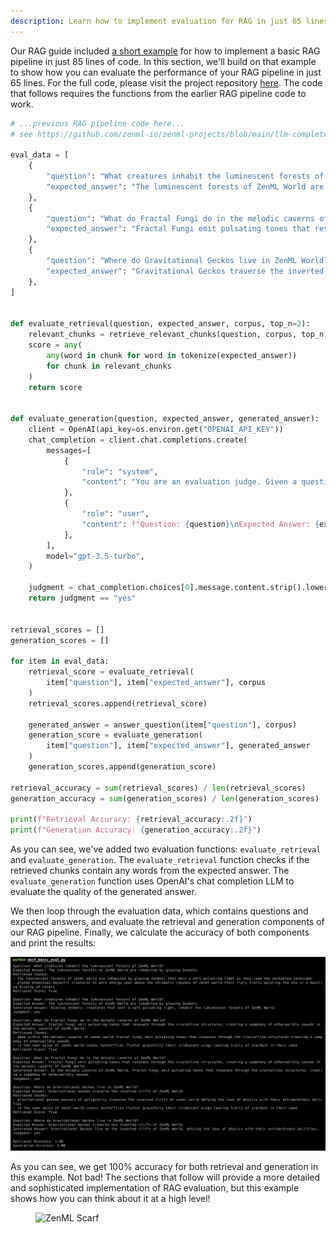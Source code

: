 ```yaml
---
description: Learn how to implement evaluation for RAG in just 65 lines of code.
---
```


Our RAG guide included [a short example](../rag/rag-85-loc.md) for how to
implement a basic RAG pipeline in just 85 lines of code. In this section, we'll
build on that example to show how you can evaluate the performance of your RAG
pipeline in just 65 lines. For the full code, please visit the project
repository
[here](https://github.com/zenml-io/zenml-projects/blob/main/llm-complete-guide/most_basic_eval.py).
The code that follows requires the functions from the earlier RAG pipeline code
to work.


```python
# ...previous RAG pipeline code here...
# see https://github.com/zenml-io/zenml-projects/blob/main/llm-complete-guide/most_basic_rag_pipeline.py

eval_data = [
    {
        "question": "What creatures inhabit the luminescent forests of ZenML World?",
        "expected_answer": "The luminescent forests of ZenML World are inhabited by glowing Zenbots.",
    },
    {
        "question": "What do Fractal Fungi do in the melodic caverns of ZenML World?",
        "expected_answer": "Fractal Fungi emit pulsating tones that resonate through the crystalline structures, creating a symphony of otherworldly sounds in the melodic caverns of ZenML World.",
    },
    {
        "question": "Where do Gravitational Geckos live in ZenML World?",
        "expected_answer": "Gravitational Geckos traverse the inverted cliffs of ZenML World.",
    },
]


def evaluate_retrieval(question, expected_answer, corpus, top_n=2):
    relevant_chunks = retrieve_relevant_chunks(question, corpus, top_n)
    score = any(
        any(word in chunk for word in tokenize(expected_answer))
        for chunk in relevant_chunks
    )
    return score


def evaluate_generation(question, expected_answer, generated_answer):
    client = OpenAI(api_key=os.environ.get("OPENAI_API_KEY"))
    chat_completion = client.chat.completions.create(
        messages=[
            {
                "role": "system",
                "content": "You are an evaluation judge. Given a question, an expected answer, and a generated answer, your task is to determine if the generated answer is relevant and accurate. Respond with 'YES' if the generated answer is satisfactory, or 'NO' if it is not.",
            },
            {
                "role": "user",
                "content": f"Question: {question}\nExpected Answer: {expected_answer}\nGenerated Answer: {generated_answer}\nIs the generated answer relevant and accurate?",
            },
        ],
        model="gpt-3.5-turbo",
    )

    judgment = chat_completion.choices[0].message.content.strip().lower()
    return judgment == "yes"


retrieval_scores = []
generation_scores = []

for item in eval_data:
    retrieval_score = evaluate_retrieval(
        item["question"], item["expected_answer"], corpus
    )
    retrieval_scores.append(retrieval_score)

    generated_answer = answer_question(item["question"], corpus)
    generation_score = evaluate_generation(
        item["question"], item["expected_answer"], generated_answer
    )
    generation_scores.append(generation_score)

retrieval_accuracy = sum(retrieval_scores) / len(retrieval_scores)
generation_accuracy = sum(generation_scores) / len(generation_scores)

print(f"Retrieval Accuracy: {retrieval_accuracy:.2f}")
print(f"Generation Accuracy: {generation_accuracy:.2f}")
```

As you can see, we've added two evaluation functions: `evaluate_retrieval` and
`evaluate_generation`. The `evaluate_retrieval` function checks if the retrieved
chunks contain any words from the expected answer. The `evaluate_generation`
function uses OpenAI's chat completion LLM to evaluate the quality of the
generated answer.

We then loop through the evaluation data, which contains questions and expected
answers, and evaluate the retrieval and generation components of our RAG
pipeline. Finally, we calculate the accuracy of both components and print the
results:

![](/docs/book/.gitbook/assets/evaluation-65-loc.png)

As you can see, we get 100% accuracy for both retrieval and generation in this
example. Not bad! The sections that follow will provide a more detailed and
sophisticated implementation of RAG evaluation, but this example shows how you
can think about it at a high level!

<!-- For scarf -->
<figure><img alt="ZenML Scarf" referrerpolicy="no-referrer-when-downgrade" src="https://static.scarf.sh/a.png?x-pxid=f0b4f458-0a54-4fcd-aa95-d5ee424815bc" /></figure>
